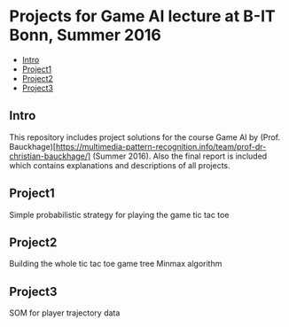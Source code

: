 Projects for Game AI lecture at B-IT Bonn, Summer 2016
===============================================

- [Intro](#intro)
- [Project1](#project1)
- [Project2](#project2)
- [Project3](#project3)

Intro
-----
This repository includes project solutions for the course Game AI by (Prof. Bauckhage)[https://multimedia-pattern-recognition.info/team/prof-dr-christian-bauckhage/] (Summer 2016). Also the final report is included which contains explanations and descriptions of all projects.

Project1
-----
Simple probabilistic strategy for playing the game tic tac toe


Project2
-----
Building the whole tic tac toe game tree
Minmax algorithm


Project3
-----
SOM for player trajectory data
